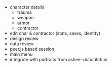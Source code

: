 - character details
  - trauma
  - weapon
  - armor
  - contractor
- edit char & contractor (stats, saves, identity)
- design review
- data review
- peer.js based session
- main menu
- integrate with portraits from ashen-victor.itch.io